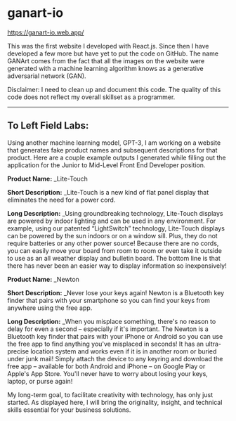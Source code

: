 # ganart-io

https://ganart-io.web.app/

This was the first website I developed with React.js. Since then I have developed a few more but have yet to put the code on GitHub.
The name GANArt comes from the fact that all the images on the website were generated with a machine learning algorithm knows as a generative adversarial network (GAN).

Disclaimer: I need to clean up and document this code. The quality of this code does not reflect my overall skillset as a programmer.
_________________________________________________________________________________________________________________________________________________________________________________

## To Left Field Labs:

Using another machine learning model, GPT-3, I am working on a website that generates fake product names and subsequent descriptions for that product. Here are a couple example outputs I generated while filling out the application for the Junior to Mid-Level Front End Developer position.

  **Product Name:**
  _Lite-Touch

  **Short Description:**
  _Lite-Touch is a new kind of flat panel display that eliminates the need for a power cord.

  **Long Description:**
  _Using groundbreaking technology, Lite-Touch displays are powered by indoor lighting and can be used in any environment. For example, using our patented “LightSwitch”  technology, Lite-Touch displays can be powered by the sun indoors or on a window sill. Plus, they do not require batteries or any other power source! Because there are no cords, you can easily move your board from room to room or even take it outside to use as an all weather display and bulletin board. The bottom line is that there has never been an easier way to display information so inexpensively!

  **Product Name:**
  _Newton

  **Short Description:**
  _Never lose your keys again! Newton is a Bluetooth key finder that pairs with your smartphone so you can find your keys from anywhere using the free app.

  **Long Description:**
  _When you misplace something, there's no reason to delay for even a second – especially if it's important. The Newton is a Bluetooth key finder that pairs with your iPhone or Android so you can use the free app to find anything you've misplaced in seconds! It has an ultra-precise location system and works even if it is in another room or buried under junk mail! Simply attach the device to any keyring and download the free app – available for both Android and iPhone – on Google Play or Apple's App Store. You'll never have to worry about losing your keys, laptop, or purse again!
  
  
  
My long-term goal, to facilitate creativity with technology, has only just started. As displayed here, I will bring the originality, insight, and technical skills essential for your business solutions.
